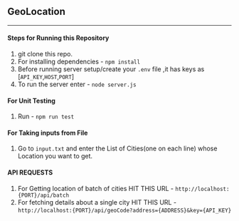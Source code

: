 ## GeoLocation

---

#### Steps for Running this Repository

1. git clone this repo.
2. For installing dependencies - `npm install`
3. Before running server setup/create your `.env` file ,it has keys as [`API_KEY`,`HOST`,`PORT`]
4. To run the server enter - `node server.js`

#### For Unit Testing

1. Run - `npm run test`

#### For Taking inputs from File

1. Go to `input.txt` and enter the List of Cities(one on each line) whose Location you want to get.

#### API REQUESTS

1. For Getting location of batch of cities
   HIT THIS URL - `http://localhost:{PORT}/api/batch`
2. For fetching details about a single city
   HIT THIS URL - `http://localhost:{PORT}/api/geoCode?address={ADDRESS}&key={API_KEY}`
